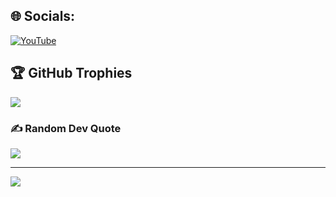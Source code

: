 ## 🌐 Socials:
[![YouTube](https://img.shields.io/badge/YouTube-%23FF0000.svg?logo=YouTube&logoColor=white)](https://www.youtube.com/teemsploit) 


## 🏆 GitHub Trophies
![](https://github-profile-trophy.vercel.app/?username=Teemsploit&theme=radical&no-frame=false&no-bg=true&margin-w=4)

### ✍️ Random Dev Quote
![](https://quotes-github-readme.vercel.app/api?type=horizontal&theme=radical)

---
[![](https://visitcount.itsvg.in/api?id=Teemsploit&icon=0&color=0)](https://visitcount.itsvg.in)
